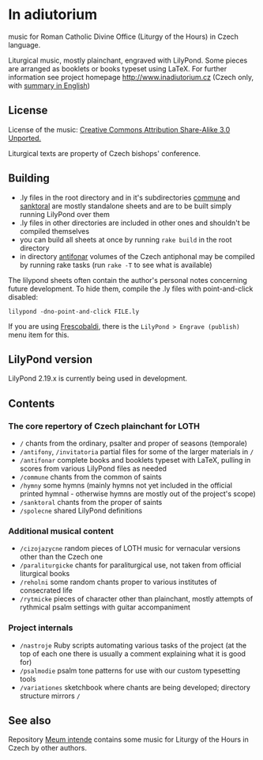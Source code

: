 # In adiutorium

music for Roman Catholic Divine Office (Liturgy of the Hours) in Czech language.

Liturgical music, mostly plainchant, engraved with LilyPond.
Some pieces are arranged as booklets or books typeset using LaTeX.
For further information see project homepage
http://www.inadiutorium.cz
(Czech only, with [summary in English](http://www.inadiutorium.cz/english.php))

## License

License of the music:
[Creative Commons Attribution Share-Alike 3.0 Unported.](http://creativecommons.org/licenses/by-sa/3.0/deed.en)

Liturgical texts are property of Czech bishops' conference.

## Building

* .ly files in the root directory and in it's subdirectories [commune](./commune)
and [sanktoral](./sanktoral) are mostly standalone sheets and are to be built simply
running LilyPond over them
* .ly files in other directories are included in other ones and shouldn't be compiled themselves
* you can build all sheets at once by running `rake build` in the root directory
* in directory [antifonar](./antifonar) volumes of the Czech antiphonal may be compiled by running rake tasks (run `rake -T` to see what is available)

The lilypond sheets often contain the author's personal
notes concerning future development.
To hide them, compile the .ly files with point-and-click disabled:

`lilypond -dno-point-and-click FILE.ly`

If you are using [Frescobaldi](https://frescobaldi.org/), there is the
`LilyPond > Engrave (publish)` menu item for this.

## LilyPond version

LilyPond 2.19.x is currently being used in development.

## Contents

### The core repertory of Czech plainchant for LOTH

- `/` chants from the ordinary, psalter and proper of seasons (temporale)
- `/antifony`, `/invitatoria` partial files for some of the larger materials in `/`
- `/antifonar` complete books and booklets typeset with LaTeX, pulling in scores from various LilyPond files as needed
- `/commune` chants from the common of saints
- `/hymny` some hymns (mainly hymns not yet included in the official printed hymnal - otherwise hymns are mostly out of the project's scope)
- `/sanktoral` chants from the proper of saints
- `/spolecne` shared LilyPond definitions

### Additional musical content

- `/cizojazycne` random pieces of LOTH music for vernacular versions other than the Czech one
- `/paraliturgicke` chants for paraliturgical use, not taken from official liturgical books
- `/reholni` some random chants proper to various institutes of consecrated life
- `/rytmicke` pieces of character other than plainchant, mostly attempts of rythmical psalm settings with guitar accompaniment

### Project internals

- `/nastroje` Ruby scripts automating various tasks of the project (at the top of each one there is usually a comment explaining what it is good for)
- `/psalmodie` psalm tone patterns for use with our custom typesetting tools
- `/variationes` sketchbook where chants are being developed; directory structure mirrors `/`

## See also

Repository [Meum intende](https://github.com/igneus/Meum-intende) contains some music for
Liturgy of the Hours in Czech by other authors.
